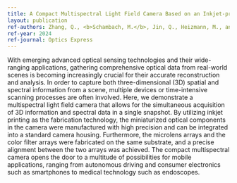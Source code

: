 ```yaml
---
title: A Compact Multispectral Light Field Camera Based on an Inkjet-printed Microlens Array and Color Filter Array
layout: publication
ref-authors: Zhang, Q., <b>Schambach, M.</b>, Jin, Q., Heizmann, M., and Lemmer, U.
ref-year: 2024
ref-journal: Optics Express
---
```


With emerging advanced optical sensing technologies and their wide-ranging applications, gathering comprehensive optical data from real-world scenes is becoming increasingly crucial for their accurate reconstruction and analysis. In order to capture both three-dimensional (3D) spatial and spectral information from a scene, multiple devices or time-intensive scanning processes are often involved. Here, we demonstrate a multispectral light field camera that allows for the simultaneous acquisition of 3D information and spectral data in a single snapshot. By utilizing inkjet printing as the fabrication technology, the miniaturized optical components in the camera were manufactured with high precision and can be integrated into a standard camera housing. Furthermore, the microlens arrays and the color filter arrays were fabricated on the same substrate, and a precise alignment between the two arrays was achieved. The compact multispectral camera opens the door to a multitude of possibilities for mobile applications, ranging from autonomous driving and consumer electronics such as smartphones to medical technology such as endoscopes.
